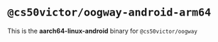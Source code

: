 # `@cs50victor/oogway-android-arm64`

This is the **aarch64-linux-android** binary for `@cs50victor/oogway`
